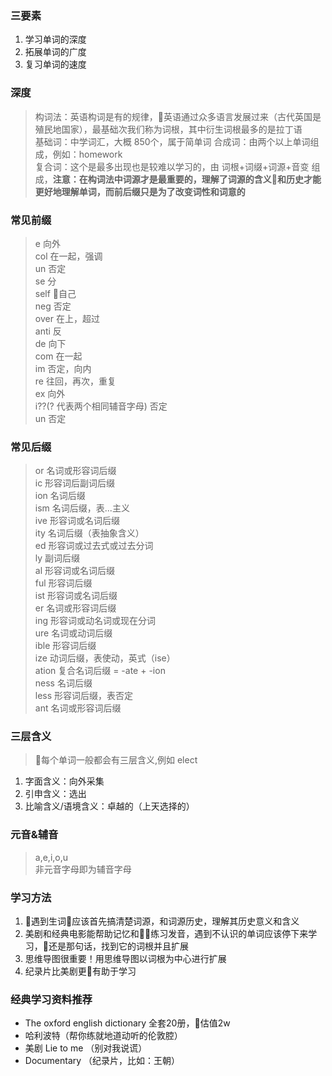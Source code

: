 ### 三要素 ###    
1. 学习单词的深度   
2. 拓展单词的广度   
3. 复习单词的速度   

### 深度 ###    
> 构词法：英语构词是有的规律，英语通过众多语言发展过来（古代英国是殖民地国家），最基础次我们称为词根，其中衍生词根最多的是拉丁语     
> 基础词：中学词汇，大概 850个，属于简单词
> 合成词：由两个以上单词组成，例如：homework    
> 复合词：这个是最多出现也是较难以学习的，由 词根+词缀+词源+音变 组成，**注意：在构词法中词源才是最重要的，理解了词源的含义和历史才能更好地理解单词，而前后缀只是为了改变词性和词意的**     

### 常见前缀 ###     
> e 向外    
> col 在一起，强调   
> un 否定    
> se 分   
> self 自己   
> neg 否定    
> over 在上，超过   
> anti 反   
> de 向下    
> com 在一起    
> im 否定，向内    
> re 往回，再次，重复    
> ex 向外    
> i??(? 代表两个相同辅音字母) 否定    
> un 否定      

### 常见后缀 ###   
> or 名词或形容词后缀   
> ic 形容词后副词后缀   
> ion 名词后缀   
> ism 名词后缀，表...主义   
> ive 形容词或名词后缀   
> ity 名词后缀（表抽象含义）   
> ed 形容词或过去式或过去分词   
> ly 副词后缀   
> al 形容词或名词后缀    
> ful 形容词后缀    
> ist 形容词或名词后缀    
> er 名词或形容词后缀   
> ing 形容词或动名词或现在分词    
> ure 名词或动词后缀    
> ible 形容词后缀    
> ize 动词后缀，表使动，英式（ise）    
> ation 复合名词后缀 = -ate + -ion    
> ness 名词后缀    
> less 形容词后缀，表否定    
> ant 名词或形容词后缀     

### 三层含义 ###    
> 每个单词一般都会有三层含义,例如 elect
1. 字面含义：向外采集    
2. 引申含义：选出    
3. 比喻含义/语境含义：卓越的（上天选择的）    

### 元音&辅音 ###     
> a,e,i,o,u     
> 非元音字母即为辅音字母    

### 学习方法 ###     
1. 遇到生词应该首先搞清楚词源，和词源历史，理解其历史意义和含义     
2. 美剧和经典电影能帮助记忆和练习发音，遇到不认识的单词应该停下来学习，还是那句话，找到它的词根并且扩展      
3. 思维导图很重要！用思维导图以词根为中心进行扩展     
4. 纪录片比美剧更有助于学习     

### 经典学习资料推荐 ###     
* The oxford english dictionary 全套20册，估值2w    
* 哈利波特（帮你练就地道动听的伦敦腔）     
* 美剧 Lie to me （别对我说谎）     
* Documentary （纪录片，比如：王朝）     


